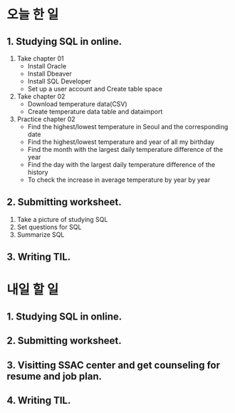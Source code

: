 # 오늘 한 일

## 1. Studying SQL in online.
1. Take chapter 01
	- Install Oracle
	- Install Dbeaver
	- Install SQL Developer
	- Set up a user account and Create table space
2. Take chapter 02
	- Download temperature data(CSV)
	- Create temperature data table and dataimport
3. Practice chapter 02
	- Find the highest/lowest temperature in Seoul and the corresponding date
	- Find the highest/lowest temperature and year of all my birthday
	- Find the month with the largest daily temperature difference of the year
	- Find the day with the largest daily temperature difference of the history
	- To check the increase in average temperature by year by year 

## 2. Submitting worksheet.
1. Take a picture of studying SQL
2. Set questions for SQL
3. Summarize SQL

## 3. Writing TIL.


# 내일 할 일

## 1. Studying SQL in online.
## 2. Submitting worksheet.
## 3. Visitting SSAC center and get counseling for resume and job plan.
## 4. Writing TIL.

